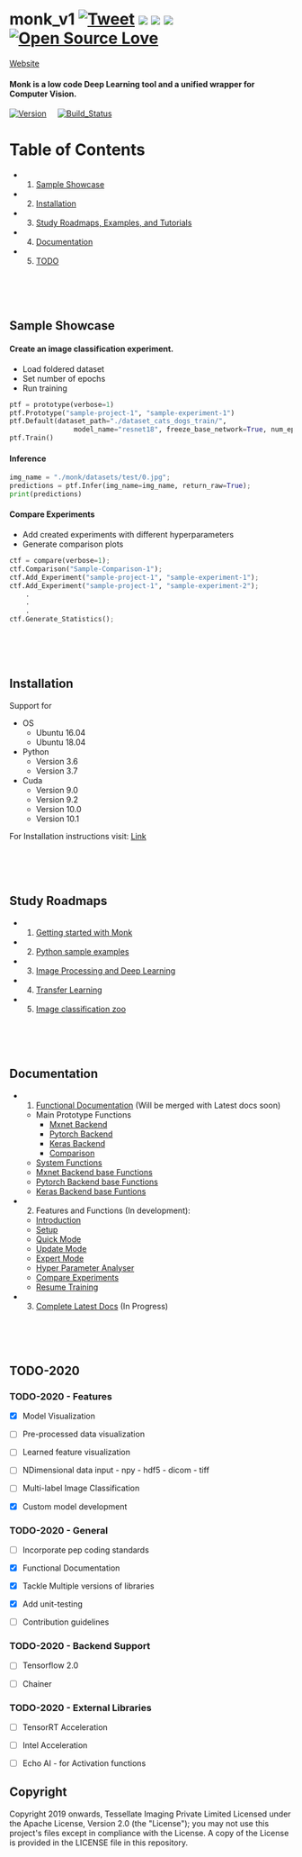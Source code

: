 # monk_v1 [![Tweet](https://img.shields.io/twitter/url/https/github.com/tterb/hyde.svg?style=social)](http://twitter.com/share?text=Check%20out%20Monk:%20An%20Open%20Source%20Unified%20Wrapper%20for%20Computer%20Vision&url=https://github.com/Tessellate-Imaging/monk_v1&hashtags=MonkAI,OpenSource,UnifiedWrapper,DeepLEarning,ComputerVision,TessellateImaging) [![](http://hits.dwyl.io/Tessellate-Imaging/monk_v1.svg)](http://hits.dwyl.io/Tessellate-Imaging/monk_v1) ![](https://tokei.rs/b1/github/Tessellate-Imaging/monk_v1) ![](https://tokei.rs/b1/github/Tessellate-Imaging/monk_v1?category=files) [![Open Source Love](https://badges.frapsoft.com/os/v1/open-source.svg?v=103)](https://github.com/ellerbrock/open-source-badges/)


[Website](https://monkai-42.firebaseapp.com/)

#### Monk is a low code Deep Learning tool and a unified wrapper for Computer Vision.
[![Version](https://img.shields.io/badge/version-v1.0-lightgrey)](https://github.com/Tessellate-Imaging/monk_v1) &nbsp; &nbsp;
[![Build_Status](https://img.shields.io/badge/build-passing-green)](https://github.com/Tessellate-Imaging/monk_v1)


# Table of Contents
  - 1) [Sample Showcase](#1)
  - 2) [Installation](#2)
  - 3) [Study Roadmaps, Examples, and Tutorials](#3)
  - 4) [Documentation](#4)
  - 5) [TODO](#5)

<br />
<br />
<br />


<a id="1"></a>
## Sample Showcase

#### Create an image classification experiment.
- Load foldered dataset
- Set number of epochs
- Run training

```python
ptf = prototype(verbose=1)
ptf.Prototype("sample-project-1", "sample-experiment-1")
ptf.Default(dataset_path="./dataset_cats_dogs_train/", 
                model_name="resnet18", freeze_base_network=True, num_epochs=2)
ptf.Train()
```

#### Inference

```python
img_name = "./monk/datasets/test/0.jpg";
predictions = ptf.Infer(img_name=img_name, return_raw=True);
print(predictions)
```


#### Compare Experiments

- Add created experiments with different hyperparameters
- Generate comparison plots

```python
ctf = compare(verbose=1);
ctf.Comparison("Sample-Comparison-1");
ctf.Add_Experiment("sample-project-1", "sample-experiment-1");
ctf.Add_Experiment("sample-project-1", "sample-experiment-2");
    .
    . 
    .
ctf.Generate_Statistics();
```

<br />
<br />
<br />

<a id="2"></a>
## Installation

Support for
  - OS
      - Ubuntu 16.04
      - Ubuntu 18.04
  - Python
      - Version 3.6
      - Version 3.7
  - Cuda
      - Version 9.0
      - Version 9.2
      - Version 10.0
      - Version 10.1

For Installation instructions visit: [Link](https://clever-noyce-f9d43f.netlify.com/#/setup/setup)

<br />
<br />
<br />


<a id="3"></a>
## Study Roadmaps


  - 1) [Getting started with Monk](https://github.com/Tessellate-Imaging/monk_v1/tree/master/study_roadmaps/1_getting_started_roadmap)
  - 2) [Python sample examples](https://github.com/Tessellate-Imaging/monk_v1/tree/master/study_roadmaps/python_sample_examples)
  - 3) [Image Processing and Deep Learning](https://github.com/Tessellate-Imaging/monk_v1/tree/master/study_roadmaps/3_image_processing_deep_learning_roadmap)
  - 4) [Transfer Learning](https://github.com/Tessellate-Imaging/monk_v1/tree/master/study_roadmaps/2_transfer_learning_roadmap)
  - 5) [Image classification zoo](https://github.com/Tessellate-Imaging/monk_v1/tree/master/study_roadmaps/4_image_classification_zoo)
    

<br />
<br />
<br />

<a id="4"></a>
## Documentation

- 1) [Functional Documentation](https://abhi-kumar.github.io/monk_v1_docs/) (Will be merged with Latest docs soon)
    - Main Prototype Functions
        - [Mxnet Backend](https://abhi-kumar.github.io/monk_v1_docs/gluon_prototype.html)
        - [Pytorch Backend](https://abhi-kumar.github.io/monk_v1_docs/pytorch_prototype.html)
        - [Keras Backend](https://abhi-kumar.github.io/monk_v1_docs/keras_prototype.html)
        - [Comparison](https://abhi-kumar.github.io/monk_v1_docs/compare_prototype.html)
    - [System Functions](https://abhi-kumar.github.io/monk_v1_docs/system/index.html)
    - [Mxnet Backend base Functions](https://abhi-kumar.github.io/monk_v1_docs/gluon/index.html)
    - [Pytorch Backend base Functions](https://abhi-kumar.github.io/monk_v1_docs/pytorch/index.html)
    - [Keras Backend base Funtions](https://abhi-kumar.github.io/monk_v1_docs/tf_keras_1/index.html)

- 2) Features and Functions (In development):
    - [Introduction](https://clever-noyce-f9d43f.netlify.com/#/introduction)
    - [Setup](https://clever-noyce-f9d43f.netlify.com/#/setup/setup)
    - [Quick Mode](https://clever-noyce-f9d43f.netlify.com/#/quick_mode/quickmode_pytorch)
    - [Update Mode](https://clever-noyce-f9d43f.netlify.com/#/update_mode/update_dataset)
    - [Expert Mode](https://clever-noyce-f9d43f.netlify.com/#/expert_mode)
    - [Hyper Parameter Analyser](https://clever-noyce-f9d43f.netlify.com/#/hp_finder/model_finder)
    - [Compare Experiments](https://clever-noyce-f9d43f.netlify.com/#/compare_experiment)
    - [Resume Training](https://clever-noyce-f9d43f.netlify.com/#/resume_training)

- 3) [Complete Latest Docs](https://li8bot.github.io/monkai/#/home) (In Progress)


<br />
<br />
<br />


<a id="5"></a>
## TODO-2020

### TODO-2020 - Features
- [x] Model Visualization
- [ ] Pre-processed data visualization
- [ ] Learned feature visualization
- [ ] NDimensional data input - npy - hdf5 - dicom - tiff
- [ ] Multi-label Image Classification
- [x] Custom model development



### TODO-2020 - General
- [ ] Incorporate pep coding standards
- [x] Functional Documentation
- [x] Tackle Multiple versions of libraries
- [x] Add unit-testing
- [ ] Contribution guidelines


### TODO-2020 - Backend Support

- [ ] Tensorflow 2.0
- [ ] Chainer


### TODO-2020 - External Libraries
- [ ] TensorRT Acceleration
- [ ] Intel Acceleration
- [ ] Echo AI - for Activation functions




## Copyright

Copyright 2019 onwards, Tessellate Imaging Private Limited Licensed under the Apache License, Version 2.0 (the "License"); you may not use this project's files except in compliance with the License. A copy of the License is provided in the LICENSE file in this repository.
